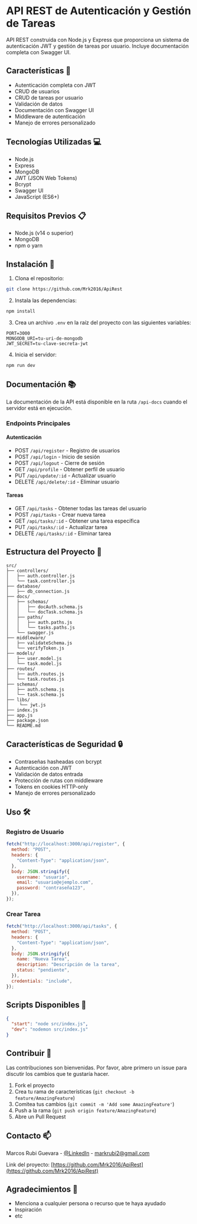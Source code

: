 # API REST de Autenticación y Gestión de Tareas

API REST construida con Node.js y Express que proporciona un sistema de autenticación JWT y gestión de tareas por usuario. Incluye documentación completa con Swagger UI.

## Características 🚀

- Autenticación completa con JWT
- CRUD de usuarios
- CRUD de tareas por usuario
- Validación de datos
- Documentación con Swagger UI
- Middleware de autenticación
- Manejo de errores personalizado

## Tecnologías Utilizadas 💻

- Node.js
- Express
- MongoDB
- JWT (JSON Web Tokens)
- Bcrypt
- Swagger UI
- JavaScript (ES6+)

## Requisitos Previos 📋

- Node.js (v14 o superior)
- MongoDB
- npm o yarn

## Instalación 🔧

1. Clona el repositorio:

```bash
git clone https://github.com/Mrk2016/ApiRest
```

2. Instala las dependencias:

```bash
npm install
```

3. Crea un archivo `.env` en la raíz del proyecto con las siguientes variables:

```env
PORT=3000
MONGODB_URI=tu-uri-de-mongodb
JWT_SECRET=tu-clave-secreta-jwt
```

4. Inicia el servidor:

```bash
npm run dev
```

## Documentación 📚

La documentación de la API está disponible en la ruta `/api-docs` cuando el servidor está en ejecución.

### Endpoints Principales

#### Autenticación

- POST `/api/register` - Registro de usuarios
- POST `/api/login` - Inicio de sesión
- POST `/api/logout` - Cierre de sesión
- GET `/api/profile` - Obtener perfil de usuario
- PUT `/api/update/:id` - Actualizar usuario
- DELETE `/api/delete/:id` - Eliminar usuario

#### Tareas

- GET `/api/tasks` - Obtener todas las tareas del usuario
- POST `/api/tasks` - Crear nueva tarea
- GET `/api/tasks/:id` - Obtener una tarea específica
- PUT `/api/tasks/:id` - Actualizar tarea
- DELETE `/api/tasks/:id` - Eliminar tarea

## Estructura del Proyecto 📁

```
src/
├── controllers/
│   ├── auth.controller.js
│   └── task.controller.js
├── database/
│   ├── db_connection.js
├── docs/
│   ├── schemas/
│   │   ├── docAuth.schema.js
│   │   └── docTask.schema.js
│   ├── paths/
│   │   ├── auth.paths.js
│   │   └── tasks.paths.js
│   └── swagger.js
├── middleware/
│   ├── validateSchema.js
│   └── verifyToken.js
├── models/
│   ├── user.model.js
│   └── task.model.js
├── routes/
│   ├── auth.routes.js
│   └── task.routes.js
├── schemas/
│   ├── auth.schema.js
│   └── task.schema.js
├── libs/
│    └── jwt.js
├── index.js
├── app.js
├── package.json
└── README.md

```

## Características de Seguridad 🔒

- Contraseñas hasheadas con bcrypt
- Autenticación con JWT
- Validación de datos entrada
- Protección de rutas con middleware
- Tokens en cookies HTTP-only
- Manejo de errores personalizado

## Uso 🛠️

### Registro de Usuario

```javascript
fetch("http://localhost:3000/api/register", {
  method: "POST",
  headers: {
    "Content-Type": "application/json",
  },
  body: JSON.stringify({
    username: "usuario",
    email: "usuario@ejemplo.com",
    password: "contraseña123",
  }),
});
```

### Crear Tarea

```javascript
fetch("http://localhost:3000/api/tasks", {
  method: "POST",
  headers: {
    "Content-Type": "application/json",
  },
  body: JSON.stringify({
    name: "Nueva Tarea",
    description: "Descripción de la tarea",
    status: "pendiente",
  }),
  credentials: "include",
});
```

## Scripts Disponibles 📜

```json
{
  "start": "node src/index.js",
  "dev": "nodemon src/index.js"
}
```

## Contribuir 🤝

Las contribuciones son bienvenidas. Por favor, abre primero un issue para discutir los cambios que te gustaría hacer.

1. Fork el proyecto
2. Crea tu rama de características (`git checkout -b feature/AmazingFeature`)
3. Comitea tus cambios (`git commit -m 'Add some AmazingFeature'`)
4. Push a la rama (`git push origin feature/AmazingFeature`)
5. Abre un Pull Request

## Contacto 📫

Marcos Rubi Guevara - [@LinkedIn](https://www.linkedin.com/in/markrubi26/) - markrubi2@gmail.com

Link del proyecto: [https://github.com/Mrk2016/ApiRest](https://github.com/Mrk2016/ApiRest)

## Agradecimientos 🎁

- Menciona a cualquier persona o recurso que te haya ayudado
- Inspiración
- etc
